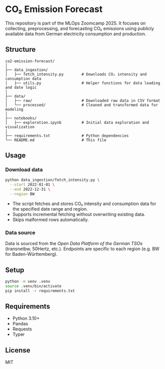 # CO₂ Emission Forecast

This repository is part of the MLOps Zoomcamp 2025. It focuses on collecting, preprocessing, and forecasting CO₂ emissions using publicly available data from German electricity consumption and production.

## Structure

```
co2-emission-forecast/
│
├── data_ingestion/
│   ├── fetch_intensity.py        # Downloads CO₂ intensity and consumption data
│   ├── utils.py                  # Helper functions for data loading and date logic
│
├── data/
│   ├── raw/                      # Downloaded raw data in CSV format
│   └── processed/                # Cleaned and transformed data for modeling
│
├── notebooks/
│   ├── exploration.ipynb         # Initial data exploration and visualization
│
├── requirements.txt              # Python dependencies
└── README.md                     # This file
```

## Usage

### Download data

```bash
python data_ingestion/fetch_intensity.py \
  --start 2022-01-01 \
  --end 2022-12-31 \
  --region BW
```

- The script fetches and stores CO₂ intensity and consumption data for the specified date range and region.
- Supports incremental fetching without overwriting existing data.
- Skips malformed rows automatically.

### Data source

Data is sourced from the *Open Data Platform of the German TSOs* (transnetbw, 50Hertz, etc.). Endpoints are specific to each region (e.g. BW for Baden-Württemberg).

## Setup

```bash
python -m venv .venv
source .venv/bin/activate
pip install -r requirements.txt
```

## Requirements

- Python 3.10+
- Pandas
- Requests
- Typer

## License

MIT